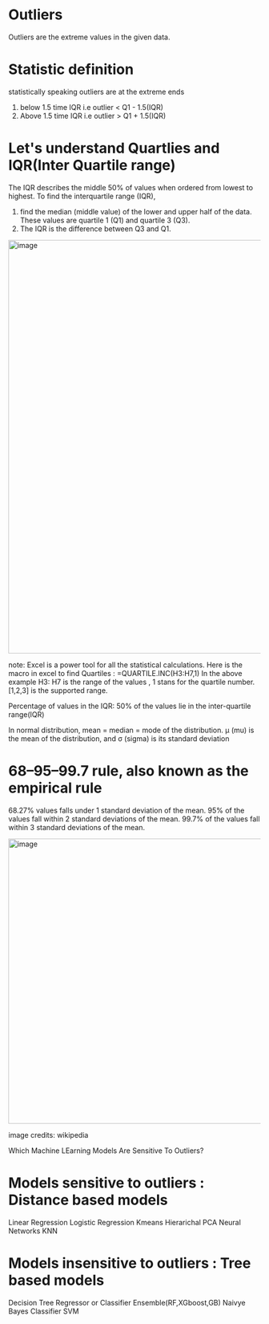 # Outliers
Outliers are the extreme values in the given data. 

# Statistic definition
statistically speaking outliers are at the extreme ends 
1. below 1.5 time IQR i.e outlier < Q1 - 1.5(IQR)
2. Above 1.5 time IQR i.e outlier > Q1 + 1.5(IQR)

# Let's understand Quartlies and IQR(Inter Quartile range)
The IQR describes the middle 50% of values when ordered from lowest to highest. To find the interquartile range (IQR), 
1. find the median (middle value) of the lower and upper half of the data. These values are quartile 1 (Q1) and quartile 3 (Q3). 
2. The IQR is the difference between Q3 and Q1.

<img width="824" alt="image" src="https://user-images.githubusercontent.com/31846843/173164083-5d1b7b46-7b91-4cb9-9751-1cf6d13df7aa.png">

note: Excel is a power tool for all the statistical calculations.
Here is the macro in excel to find Quartiles : =QUARTILE.INC(H3:H7,1)
In the above example H3: H7 is the range of the values , 1 stans for the quartile number. [1,2,3] is the supported range.


Percentage of values in the IQR:
50% of the values lie in the inter-quartile range(IQR)

In normal distribution, mean = median = mode of the distribution.
μ (mu) is the mean of the distribution, and σ (sigma) is its standard deviation

# 68–95–99.7 rule, also known as the empirical rule
68.27% values falls under 1 standard deviation of the mean.
95% of the values fall within 2 standard deviations of the mean.
99.7% of the values fall within 3 standard deviations of the mean.

<img width="568" alt="image" src="https://user-images.githubusercontent.com/31846843/173164241-7e1292ae-b399-4e73-9915-5b985c715a91.png">

image credits: wikipedia

Which Machine LEarning Models Are Sensitive To Outliers?

# Models sensitive to outliers : Distance based models
  Linear Regression
  Logistic Regression
  Kmeans
  Hierarichal
  PCA
  Neural Networks
  KNN

# Models insensitive to outliers : Tree based models
  Decision Tree Regressor or Classifier
  Ensemble(RF,XGboost,GB)
  Naivye Bayes Classifier
  SVM
